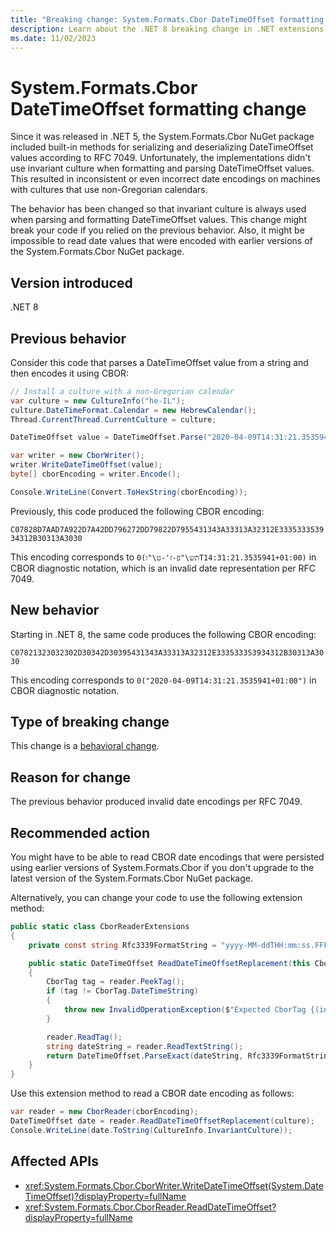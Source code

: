 ```yaml
---
title: "Breaking change: System.Formats.Cbor DateTimeOffset formatting change"
description: Learn about the .NET 8 breaking change in .NET extensions where System.Formats.Cbor always formats and parses DateTimeOffset values using the invariant culture.
ms.date: 11/02/2023
---
```

# System.Formats.Cbor DateTimeOffset formatting change

Since it was released in .NET 5, the System.Formats.Cbor NuGet package included built-in methods for serializing and deserializing DateTimeOffset values according to RFC 7049. Unfortunately, the implementations didn't use invariant culture when formatting and parsing DateTimeOffset values. This resulted in inconsistent or even incorrect date encodings on machines with cultures that use non-Gregorian calendars.

The behavior has been changed so that invariant culture is always used when parsing and formatting DateTimeOffset values. This change might break your code if you relied on the previous behavior. Also, it might be impossible to read date values that were encoded with earlier versions of the System.Formats.Cbor NuGet package.

## Version introduced

.NET 8

## Previous behavior

Consider this code that parses a DateTimeOffset value from a string and then encodes it using CBOR:

```csharp
// Install a culture with a non-Gregorian calendar
var culture = new CultureInfo("he-IL");
culture.DateTimeFormat.Calendar = new HebrewCalendar();
Thread.CurrentThread.CurrentCulture = culture;

DateTimeOffset value = DateTimeOffset.Parse("2020-04-09T14:31:21.3535941+01:00", CultureInfo.InvariantCulture);

var writer = new CborWriter();
writer.WriteDateTimeOffset(value);
byte[] cborEncoding = writer.Encode();

Console.WriteLine(Convert.ToHexString(cborEncoding));
```

Previously, this code produced the following CBOR encoding:

`C07828D7AAD7A922D7A42DD796272DD79822D7955431343A33313A32312E333533353934312B30313A3030`

This encoding corresponds to `0(תש\"פ-ז'-ט\"וT14:31:21.3535941+01:00)` in CBOR diagnostic notation, which is an invalid date representation per RFC 7049.

## New behavior

Starting in .NET 8, the same code produces the following CBOR encoding:

`C07821323032302D30342D30395431343A33313A32312E333533353934312B30313A3030`

This encoding corresponds to `0("2020-04-09T14:31:21.3535941+01:00")` in CBOR diagnostic notation.

## Type of breaking change

This change is a [behavioral change](../../categories.md#behavioral-change).

## Reason for change

The previous behavior produced invalid date encodings per RFC 7049.

## Recommended action

You might have to be able to read CBOR date encodings that were persisted using earlier versions of System.Formats.Cbor if you don't upgrade to the latest version of the System.Formats.Cbor NuGet package.

Alternatively, you can change your code to use the following extension method:

```csharp
public static class CborReaderExtensions
{
    private const string Rfc3339FormatString = "yyyy-MM-ddTHH:mm:ss.FFFFFFFK";

    public static DateTimeOffset ReadDateTimeOffsetReplacement(this CborReader reader, CultureInfo? cultureInfo = null)
    {
        CborTag tag = reader.PeekTag();
        if (tag != CborTag.DateTimeString)
        {
            throw new InvalidOperationException($"Expected CborTag {(int)CborTag.DateTimeString}");
        }

        reader.ReadTag();
        string dateString = reader.ReadTextString();
        return DateTimeOffset.ParseExact(dateString, Rfc3339FormatString, cultureInfo, DateTimeStyles.    RoundtripKind);
    }
}
```

Use this extension method to read a CBOR date encoding as follows:

```csharp
var reader = new CborReader(cborEncoding);
DateTimeOffset date = reader.ReadDateTimeOffsetReplacement(culture);
Console.WriteLine(date.ToString(CultureInfo.InvariantCulture));
```

## Affected APIs

- <xref:System.Formats.Cbor.CborWriter.WriteDateTimeOffset(System.DateTimeOffset)?displayProperty=fullName>
- <xref:System.Formats.Cbor.CborReader.ReadDateTimeOffset?displayProperty=fullName>

